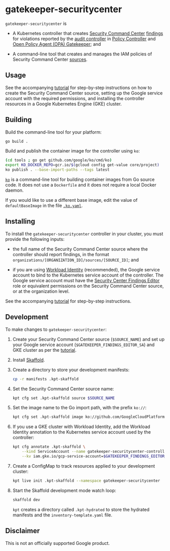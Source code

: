 # gatekeeper-securitycenter

`gatekeeper-securitycenter` is

-   A Kubernetes controller that creates
    [Security Command Center](https://cloud.google.com/security-command-center)
    [findings](https://cloud.google.com/security-command-center/docs/reference/rest/v1/organizations.sources.findings)
    for violations reported by the
    [audit controller](https://cloud.google.com/anthos-config-management/docs/how-to/auditing-constraints)
    in
    [Policy Controller](https://cloud.google.com/anthos-config-management/docs/concepts/policy-controller)
    and
    [Open Policy Agent (OPA) Gatekeeper](https://github.com/open-policy-agent/gatekeeper);
    and

-   A command-line tool that creates and manages the IAM policies of
    Security Command Center
    [sources](https://cloud.google.com/security-command-center/docs/reference/rest/v1/organizations.sources).

## Usage

See the accompanying [tutorial](docs/tutorial.md) for step-by-step
instructions on how to create the Security Command Center source, setting up
the Google service account with the required permissions, and installing the
controller resources in a Google Kubernetes Engine (GKE) cluster.

## Building

Build the command-line tool for your platform:

```bash
go build .
```

Build and publish the container image for the controller using `ko`:

```bash
(cd tools ; go get github.com/google/ko/cmd/ko)
export KO_DOCKER_REPO=gcr.io/$(gcloud config get-value core/project)
ko publish . --base-import-paths --tags latest
```

[`ko`](https://github.com/google/ko) is a command-line tool for building
container images from Go source code. It does not use a `Dockerfile` and it
does not require a local Docker daemon.

If you would like to use a different base image, edit the value of
`defaultBaseImage` in the file [`.ko.yaml`](.ko.yaml).

## Installing

To install the `gatekeeper-securitycenter` controller in your cluster, you
must provide the following inputs:

-   the full name of the Security Command Center source where the controller
    should report findings, in the format
    `organizations/[ORGANIZATION_ID]/sources/[SOURCE_ID]`; and

-   if you are using [Workload Identity](https://cloud.google.com/kubernetes-engine/docs/how-to/workload-identity)
    (recommended), the Google service account to bind to the Kubernetes
    service account of the controller. The Google service account must
    have the [Security Center Findings Editor](https://cloud.google.com/iam/docs/understanding-roles#security-center-roles)
    role or equivalent permissions on the Security Command Center source, or
    at the organization level.

See the accompanying [tutorial](docs/tutorial.md) for step-by-step
instructions.

## Development

To make changes to `gatekeeper-securitycenter`:

1.  Create your Security Command Center source (`$SOURCE_NAME`) and set up your
    Google service account (`$GATEKEEPER_FINDINGS_EDITOR_SA`) and GKE cluster
    as per the [tutorial](docs/tutorial.md).

2.  Install [Skaffold](https://skaffold.dev/docs/install/).

3.  Create a directory to store your development manifests:

    ```bash
    cp -r manifests .kpt-skaffold
    ```

4.  Set the Security Command Center source name:

    ```bash
    kpt cfg set .kpt-skaffold source $SOURCE_NAME
    ```

5.  Set the image name to the Go import path, with the prefix `ko://`:

    ```bash
    kpt cfg set .kpt-skaffold image ko://github.com/GoogleCloudPlatform/gatekeeper-securitycenter
    ```

11. If you use a GKE cluster with Workload Identity, add the Workload Identity
    annotation to the Kubernetes service account used by the controller:

    ```bash
    kpt cfg annotate .kpt-skaffold \
        --kind ServiceAccount --name gatekeeper-securitycenter-controller \
        --kv iam.gke.io/gcp-service-account=$GATEKEEPER_FINDINGS_EDITOR_SA
    ```

12. Create a ConfigMap to track resources applied to your development cluster:

    ```bash
    kpt live init .kpt-skaffold --namespace gatekeeper-securitycenter
    ```

13. Start the Skaffold development mode watch loop:

    ```bash
    skaffold dev
    ```

    `kpt` creates a directory called `.kpt-hydrated` to store the hydrated
    manifests and the `inventory-template.yaml` file.

## Disclaimer

This is not an officially supported Google product.
